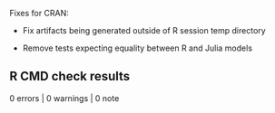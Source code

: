 Fixes for CRAN:

- Fix artifacts being generated outside of R session temp directory

- Remove tests expecting equality between R and Julia models

## R CMD check results

0 errors | 0 warnings | 0 note
